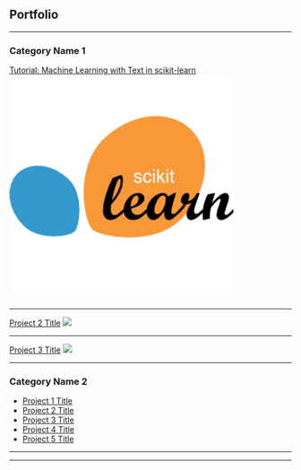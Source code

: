 ## Portfolio

---

### Category Name 1 

[Tutorial: Machine Learning with Text in scikit-learn](https://khaychuk.github.io/pycon-2016-tutorial-youtube/)
<img src="images/Youtube_tutorial.jpg?raw=true"/>

---
[Project 2 Title](/pdf/sample_presentation.pdf)
<img src="images/dummy_thumbnail.jpg?raw=true"/>

---
[Project 3 Title](http://example.com/)
<img src="images/dummy_thumbnail.jpg?raw=true"/>

---

### Category Name 2

- [Project 1 Title](https://khaychuk.github.io/pycon-2016-tutorial-youtube/)
- [Project 2 Title](http://example.com/)
- [Project 3 Title](http://example.com/)
- [Project 4 Title](http://example.com/)
- [Project 5 Title](http://example.com/)

---




---

